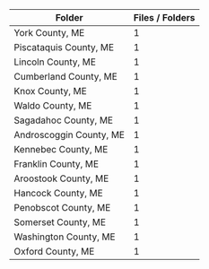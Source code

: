 | Folder                  |   Files / Folders |
|-------------------------|-------------------|
| York County, ME         |                 1 |
| Piscataquis County, ME  |                 1 |
| Lincoln County, ME      |                 1 |
| Cumberland County, ME   |                 1 |
| Knox County, ME         |                 1 |
| Waldo County, ME        |                 1 |
| Sagadahoc County, ME    |                 1 |
| Androscoggin County, ME |                 1 |
| Kennebec County, ME     |                 1 |
| Franklin County, ME     |                 1 |
| Aroostook County, ME    |                 1 |
| Hancock County, ME      |                 1 |
| Penobscot County, ME    |                 1 |
| Somerset County, ME     |                 1 |
| Washington County, ME   |                 1 |
| Oxford County, ME       |                 1 |